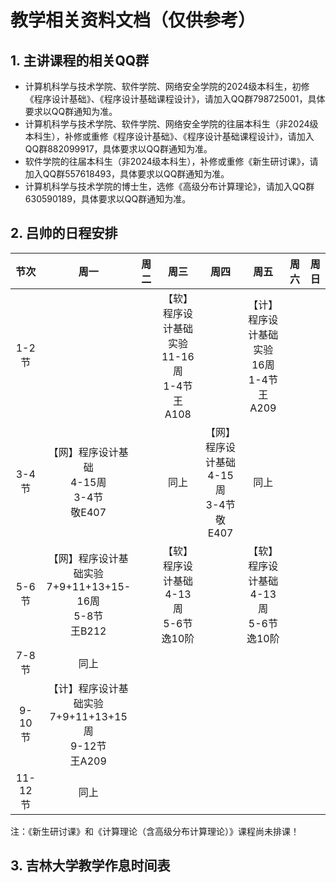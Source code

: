 # 教学相关资料文档（仅供参考）

## 1. 主讲课程的相关QQ群
+ 计算机科学与技术学院、软件学院、网络安全学院的2024级本科生，初修《程序设计基础》、《程序设计基础课程设计》，请加入QQ群798725001，具体要求以QQ群通知为准。
+ 计算机科学与技术学院、软件学院、网络安全学院的往届本科生（非2024级本科生），补修或重修《程序设计基础》、《程序设计基础课程设计》，请加入QQ群882099917，具体要求以QQ群通知为准。
+ 软件学院的往届本科生（非2024级本科生），补修或重修《新生研讨课》，请加入QQ群557618493，具体要求以QQ群通知为准。
+ 计算机科学与技术学院的博士生，选修《高级分布计算理论》，请加入QQ群630590189，具体要求以QQ群通知为准。

## 2. 吕帅的日程安排

节次|周一|周二|周三|周四|周五|周六|周日
:-:|:-:|:-:|:-:|:-:|:-:|:-:|:-:
1-2节|||【软】程序设计基础实验<BR>11-16周<BR>1-4节<BR>王A108||【计】程序设计基础实验<BR>16周<BR>1-4节<BR>王A209||
3-4节|【网】程序设计基础<BR>4-15周<BR>3-4节<BR>敬E407||同上|【网】程序设计基础<BR>4-15周<BR>3-4节<BR>敬E407|同上||
5-6节|【网】程序设计基础实验<BR>7+9+11+13+15-16周<BR>5-8节<BR>王B212||【软】程序设计基础<BR>4-13周<BR>5-6节<BR>逸10阶||【软】程序设计基础<BR>4-13周<BR>5-6节<BR>逸10阶||
7-8节|同上||||||
9-10节|【计】程序设计基础实验<BR>7+9+11+13+15周<BR>9-12节<BR>王A209||||||
11-12节|同上||||||

注：《新生研讨课》和《计算理论（含高级分布计算理论）》课程尚未排课！

## 3. 吉林大学教学作息时间表
